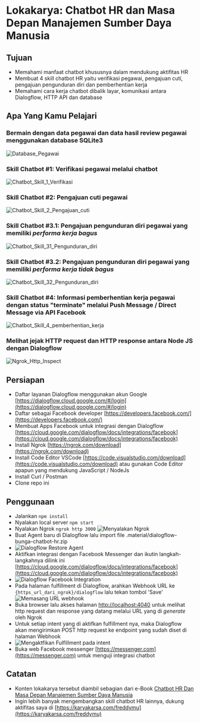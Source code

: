 # Lokakarya: Chatbot HR dan Masa Depan Manajemen Sumber Daya Manusia

## Tujuan

- Memahami manfaat chatbot khususnya dalam mendukung aktifitas HR
- Membuat 4 skill chatbot HR yaitu verifikasi pegawai, pengajuan cuti, pengajuan pengunduran diri dan pemberhentian kerja
- Memahami cara kerja chatbot dibalik layar, komunikasi antara Dialogflow, HTTP API dan database

## Apa Yang Kamu Pelajari

### Bermain dengan data pegawai dan data hasil review pegawai menggunakan database SQLite3

![Database_Pegawai](.material/screenshot/database-employee.gif)

### Skill Chatbot #1: Verifikasi pegawai melalui chatbot

![Chatbot_Skill_1_Verifikasi](.material/screenshot/chatbot-verifikasi-pegawai.gif)

### Skill Chatbot #2: Pengajuan cuti pegawai

![Chatbot_Skill_2_Pengajuan_cuti](.material/screenshot/chatbot-pengajuan-cuti.gif)

### Skill Chatbot #3.1: Pengajuan pengunduran diri pegawai yang memiliki *performa kerja bagus*

![Chatbot_Skill_31_Pengunduran_diri](.material/screenshot/chatbot-pengunduran-diri-1.gif)

### Skill Chatbot #3.2: Pengajuan pengunduran diri pegawai yang memiliki *performa kerja tidak bagus*

![Chatbot_Skill_32_Pengunduran_diri](.material/screenshot/chatbot-pengunduran-diri-2.gif)

### Skill Chatbot #4: Informasi pemberhentian kerja pegawai dengan status "terminate" melalui Push Message / Direct Message via API Facebook

![Chatbot_Skill_4_pemberhentian_kerja](.material/screenshot/chatbot-pemberhentian-kerja.gif)

### Melihat jejak HTTP request dan HTTP response antara Node JS dengan Dialogflow

![Ngrok_Http_Inspect](.material/screenshot/ngrok-inspect.gif)

## Persiapan

- Daftar layanan Dialogflow menggunakan akun Google [https://dialogflow.cloud.google.com/#/login](https://dialogflow.cloud.google.com/#/login)
- Daftar sebagai Facebook developer [https://developers.facebook.com/](https://developers.facebook.com/)
- Membuat Apps Facebook untuk integrasi dengan Dialogflow [https://cloud.google.com/dialogflow/docs/integrations/facebook](https://cloud.google.com/dialogflow/docs/integrations/facebook)
- Install Ngrok [https://ngrok.com/download](https://ngrok.com/download)
- Install Code Editor VSCode [https://code.visualstudio.com/download](https://code.visualstudio.com/download) atau gunakan Code Editor apapun yang mendukung JavaScript / NodeJs
- Install Curl / Postman
- Clone repo ini

## Penggunaan

- Jalankan `npm install`
- Nyalakan local server `npm start`
- Nyalakan Ngrok `ngrok http 3000` ![Menyalakan Ngrok](.material/screenshot/ngrok_start.png)
- Buat Agent baru di Dialogflow lalu import file .material/dialogflow-bunga-chatbot-hr.zip 
- ![Dialogflow Restore Agent](.material/screenshot/dialogflow-restore-agent.png)
- Aktifkan integrasi dengan Facebook Messenger dan ikutin langkah-langkahnya dilink ini [https://cloud.google.com/dialogflow/docs/integrations/facebook](https://cloud.google.com/dialogflow/docs/integrations/facebook)
- ![Dialogflow Facebook Integration](.material/screenshot/dialogflow-integration-facebook.png)
- Pada halaman fulfillment di Dialogflow, arahkan Webhook URL ke `{https_url_dari_ngrok}/dialogflow` lalu tekan tombol 'Save' ![Memasang URL webhook](.material/screenshot/fulfillment_webhook_url.png)
- Buka browser lalu akses halaman [http://localhost:4040](http://localhost:4040) untuk melihat http request dan response yang datang melalui URL yang di *generate* oleh Ngrok
- Untuk setiap intent yang di aktifkan fulfillment nya, maka Dialogflow akan mengirimkan POST http request ke endpoint yang sudah diset di halaman Webhook
- ![Mengaktfikan Fulfillment pada intent](.material/screenshot/fulfillment_enable.png)
- Buka web Facebook messenger [https://messenger.com](https://messenger.com) untuk menguji integrasi chatbot

## Catatan

- Konten lokakarya tersebut diambil sebagian dari e-Book [Chatbot HR Dan Masa Depan Manajemen Sumber Daya Manusia](https://karyakarsa.com/freddymu/chatbot-hr-masa-depan-manajemen-sumber-daya-manusia)
- Ingin lebih banyak mengembangkan skill chatbot HR lainnya, dukung aktifitas saya di [https://karyakarsa.com/freddymu](https://karyakarsa.com/freddymu)


